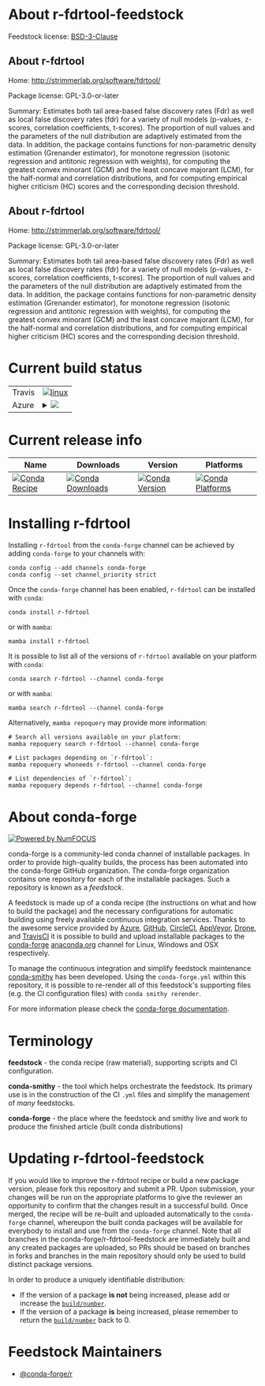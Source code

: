 About r-fdrtool-feedstock
=========================

Feedstock license: [BSD-3-Clause](https://github.com/conda-forge/r-fdrtool-feedstock/blob/main/LICENSE.txt)


About r-fdrtool
---------------

Home: http://strimmerlab.org/software/fdrtool/

Package license: GPL-3.0-or-later

Summary: Estimates both tail area-based false  discovery rates (Fdr) as well as local false discovery rates (fdr) for a  variety of null models (p-values, z-scores, correlation coefficients, t-scores).  The proportion of null values and the parameters of the null  distribution are adaptively estimated from the data.  In addition, the package  contains functions for non-parametric density estimation (Grenander estimator),  for monotone regression (isotonic regression and antitonic regression with weights), for computing the greatest convex minorant (GCM) and the least concave majorant (LCM),  for the half-normal and correlation distributions, and for computing empirical higher criticism (HC) scores and the corresponding decision threshold.

About r-fdrtool
---------------

Home: http://strimmerlab.org/software/fdrtool/

Package license: GPL-3.0-or-later

Summary: Estimates both tail area-based false  discovery rates (Fdr) as well as local false discovery rates (fdr) for a  variety of null models (p-values, z-scores, correlation coefficients, t-scores).  The proportion of null values and the parameters of the null  distribution are adaptively estimated from the data.  In addition, the package  contains functions for non-parametric density estimation (Grenander estimator),  for monotone regression (isotonic regression and antitonic regression with weights), for computing the greatest convex minorant (GCM) and the least concave majorant (LCM),  for the half-normal and correlation distributions, and for computing empirical higher criticism (HC) scores and the corresponding decision threshold.

Current build status
====================


<table><tr>
    <td>Travis</td>
    <td>
      <a href="https://app.travis-ci.com/conda-forge/r-fdrtool-feedstock">
        <img alt="linux" src="https://img.shields.io/travis/com/conda-forge/r-fdrtool-feedstock/main.svg?label=Linux">
      </a>
    </td>
  </tr>
    
  <tr>
    <td>Azure</td>
    <td>
      <details>
        <summary>
          <a href="https://dev.azure.com/conda-forge/feedstock-builds/_build/latest?definitionId=1130&branchName=main">
            <img src="https://dev.azure.com/conda-forge/feedstock-builds/_apis/build/status/r-fdrtool-feedstock?branchName=main">
          </a>
        </summary>
        <table>
          <thead><tr><th>Variant</th><th>Status</th></tr></thead>
          <tbody><tr>
              <td>linux_64_r_base4.3</td>
              <td>
                <a href="https://dev.azure.com/conda-forge/feedstock-builds/_build/latest?definitionId=1130&branchName=main">
                  <img src="https://dev.azure.com/conda-forge/feedstock-builds/_apis/build/status/r-fdrtool-feedstock?branchName=main&jobName=linux&configuration=linux%20linux_64_r_base4.3" alt="variant">
                </a>
              </td>
            </tr><tr>
              <td>linux_64_r_base4.4</td>
              <td>
                <a href="https://dev.azure.com/conda-forge/feedstock-builds/_build/latest?definitionId=1130&branchName=main">
                  <img src="https://dev.azure.com/conda-forge/feedstock-builds/_apis/build/status/r-fdrtool-feedstock?branchName=main&jobName=linux&configuration=linux%20linux_64_r_base4.4" alt="variant">
                </a>
              </td>
            </tr><tr>
              <td>linux_aarch64_r_base4.3</td>
              <td>
                <a href="https://dev.azure.com/conda-forge/feedstock-builds/_build/latest?definitionId=1130&branchName=main">
                  <img src="https://dev.azure.com/conda-forge/feedstock-builds/_apis/build/status/r-fdrtool-feedstock?branchName=main&jobName=linux&configuration=linux%20linux_aarch64_r_base4.3" alt="variant">
                </a>
              </td>
            </tr><tr>
              <td>linux_aarch64_r_base4.4</td>
              <td>
                <a href="https://dev.azure.com/conda-forge/feedstock-builds/_build/latest?definitionId=1130&branchName=main">
                  <img src="https://dev.azure.com/conda-forge/feedstock-builds/_apis/build/status/r-fdrtool-feedstock?branchName=main&jobName=linux&configuration=linux%20linux_aarch64_r_base4.4" alt="variant">
                </a>
              </td>
            </tr><tr>
              <td>linux_ppc64le_r_base4.3</td>
              <td>
                <a href="https://dev.azure.com/conda-forge/feedstock-builds/_build/latest?definitionId=1130&branchName=main">
                  <img src="https://dev.azure.com/conda-forge/feedstock-builds/_apis/build/status/r-fdrtool-feedstock?branchName=main&jobName=linux&configuration=linux%20linux_ppc64le_r_base4.3" alt="variant">
                </a>
              </td>
            </tr><tr>
              <td>linux_ppc64le_r_base4.4</td>
              <td>
                <a href="https://dev.azure.com/conda-forge/feedstock-builds/_build/latest?definitionId=1130&branchName=main">
                  <img src="https://dev.azure.com/conda-forge/feedstock-builds/_apis/build/status/r-fdrtool-feedstock?branchName=main&jobName=linux&configuration=linux%20linux_ppc64le_r_base4.4" alt="variant">
                </a>
              </td>
            </tr><tr>
              <td>osx_64_r_base4.3</td>
              <td>
                <a href="https://dev.azure.com/conda-forge/feedstock-builds/_build/latest?definitionId=1130&branchName=main">
                  <img src="https://dev.azure.com/conda-forge/feedstock-builds/_apis/build/status/r-fdrtool-feedstock?branchName=main&jobName=osx&configuration=osx%20osx_64_r_base4.3" alt="variant">
                </a>
              </td>
            </tr><tr>
              <td>osx_64_r_base4.4</td>
              <td>
                <a href="https://dev.azure.com/conda-forge/feedstock-builds/_build/latest?definitionId=1130&branchName=main">
                  <img src="https://dev.azure.com/conda-forge/feedstock-builds/_apis/build/status/r-fdrtool-feedstock?branchName=main&jobName=osx&configuration=osx%20osx_64_r_base4.4" alt="variant">
                </a>
              </td>
            </tr><tr>
              <td>win_64_r_base4.3</td>
              <td>
                <a href="https://dev.azure.com/conda-forge/feedstock-builds/_build/latest?definitionId=1130&branchName=main">
                  <img src="https://dev.azure.com/conda-forge/feedstock-builds/_apis/build/status/r-fdrtool-feedstock?branchName=main&jobName=win&configuration=win%20win_64_r_base4.3" alt="variant">
                </a>
              </td>
            </tr><tr>
              <td>win_64_r_base4.4</td>
              <td>
                <a href="https://dev.azure.com/conda-forge/feedstock-builds/_build/latest?definitionId=1130&branchName=main">
                  <img src="https://dev.azure.com/conda-forge/feedstock-builds/_apis/build/status/r-fdrtool-feedstock?branchName=main&jobName=win&configuration=win%20win_64_r_base4.4" alt="variant">
                </a>
              </td>
            </tr>
          </tbody>
        </table>
      </details>
    </td>
  </tr>
</table>

Current release info
====================

| Name | Downloads | Version | Platforms |
| --- | --- | --- | --- |
| [![Conda Recipe](https://img.shields.io/badge/recipe-r--fdrtool-green.svg)](https://anaconda.org/conda-forge/r-fdrtool) | [![Conda Downloads](https://img.shields.io/conda/dn/conda-forge/r-fdrtool.svg)](https://anaconda.org/conda-forge/r-fdrtool) | [![Conda Version](https://img.shields.io/conda/vn/conda-forge/r-fdrtool.svg)](https://anaconda.org/conda-forge/r-fdrtool) | [![Conda Platforms](https://img.shields.io/conda/pn/conda-forge/r-fdrtool.svg)](https://anaconda.org/conda-forge/r-fdrtool) |

Installing r-fdrtool
====================

Installing `r-fdrtool` from the `conda-forge` channel can be achieved by adding `conda-forge` to your channels with:

```
conda config --add channels conda-forge
conda config --set channel_priority strict
```

Once the `conda-forge` channel has been enabled, `r-fdrtool` can be installed with `conda`:

```
conda install r-fdrtool
```

or with `mamba`:

```
mamba install r-fdrtool
```

It is possible to list all of the versions of `r-fdrtool` available on your platform with `conda`:

```
conda search r-fdrtool --channel conda-forge
```

or with `mamba`:

```
mamba search r-fdrtool --channel conda-forge
```

Alternatively, `mamba repoquery` may provide more information:

```
# Search all versions available on your platform:
mamba repoquery search r-fdrtool --channel conda-forge

# List packages depending on `r-fdrtool`:
mamba repoquery whoneeds r-fdrtool --channel conda-forge

# List dependencies of `r-fdrtool`:
mamba repoquery depends r-fdrtool --channel conda-forge
```


About conda-forge
=================

[![Powered by
NumFOCUS](https://img.shields.io/badge/powered%20by-NumFOCUS-orange.svg?style=flat&colorA=E1523D&colorB=007D8A)](https://numfocus.org)

conda-forge is a community-led conda channel of installable packages.
In order to provide high-quality builds, the process has been automated into the
conda-forge GitHub organization. The conda-forge organization contains one repository
for each of the installable packages. Such a repository is known as a *feedstock*.

A feedstock is made up of a conda recipe (the instructions on what and how to build
the package) and the necessary configurations for automatic building using freely
available continuous integration services. Thanks to the awesome service provided by
[Azure](https://azure.microsoft.com/en-us/services/devops/), [GitHub](https://github.com/),
[CircleCI](https://circleci.com/), [AppVeyor](https://www.appveyor.com/),
[Drone](https://cloud.drone.io/welcome), and [TravisCI](https://travis-ci.com/)
it is possible to build and upload installable packages to the
[conda-forge](https://anaconda.org/conda-forge) [anaconda.org](https://anaconda.org/)
channel for Linux, Windows and OSX respectively.

To manage the continuous integration and simplify feedstock maintenance
[conda-smithy](https://github.com/conda-forge/conda-smithy) has been developed.
Using the ``conda-forge.yml`` within this repository, it is possible to re-render all of
this feedstock's supporting files (e.g. the CI configuration files) with ``conda smithy rerender``.

For more information please check the [conda-forge documentation](https://conda-forge.org/docs/).

Terminology
===========

**feedstock** - the conda recipe (raw material), supporting scripts and CI configuration.

**conda-smithy** - the tool which helps orchestrate the feedstock.
                   Its primary use is in the construction of the CI ``.yml`` files
                   and simplify the management of *many* feedstocks.

**conda-forge** - the place where the feedstock and smithy live and work to
                  produce the finished article (built conda distributions)


Updating r-fdrtool-feedstock
============================

If you would like to improve the r-fdrtool recipe or build a new
package version, please fork this repository and submit a PR. Upon submission,
your changes will be run on the appropriate platforms to give the reviewer an
opportunity to confirm that the changes result in a successful build. Once
merged, the recipe will be re-built and uploaded automatically to the
`conda-forge` channel, whereupon the built conda packages will be available for
everybody to install and use from the `conda-forge` channel.
Note that all branches in the conda-forge/r-fdrtool-feedstock are
immediately built and any created packages are uploaded, so PRs should be based
on branches in forks and branches in the main repository should only be used to
build distinct package versions.

In order to produce a uniquely identifiable distribution:
 * If the version of a package **is not** being increased, please add or increase
   the [``build/number``](https://docs.conda.io/projects/conda-build/en/latest/resources/define-metadata.html#build-number-and-string).
 * If the version of a package **is** being increased, please remember to return
   the [``build/number``](https://docs.conda.io/projects/conda-build/en/latest/resources/define-metadata.html#build-number-and-string)
   back to 0.

Feedstock Maintainers
=====================

* [@conda-forge/r](https://github.com/conda-forge/r/)

